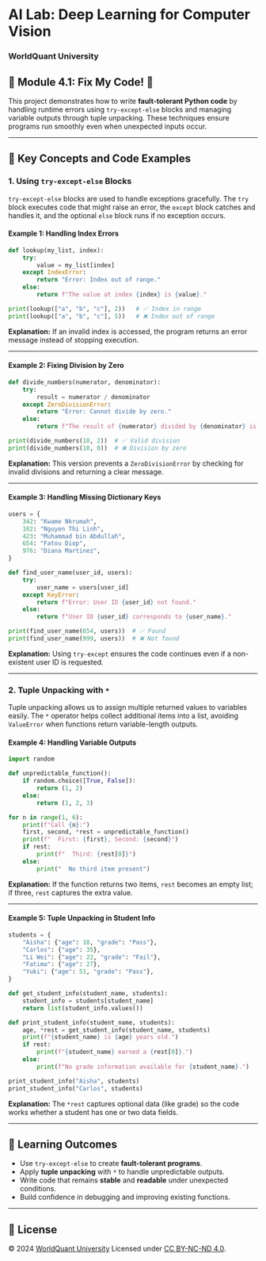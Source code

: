 # AI Lab: Deep Learning for Computer Vision

### WorldQuant University

## 🧩 Module 4.1: Fix My Code! 🐞

This project demonstrates how to write **fault-tolerant Python code** by handling runtime errors using `try-except-else` blocks and managing variable outputs through tuple unpacking. These techniques ensure programs run smoothly even when unexpected inputs occur.

---

## 🧠 Key Concepts and Code Examples

### 1. Using `try-except-else` Blocks

`try-except-else` blocks are used to handle exceptions gracefully. The `try` block executes code that might raise an error, the `except` block catches and handles it, and the optional `else` block runs if no exception occurs.

#### Example 1: Handling Index Errors

```python
def lookup(my_list, index):
    try:
        value = my_list[index]
    except IndexError:
        return "Error: Index out of range."
    else:
        return f"The value at index {index} is {value}."

print(lookup(["a", "b", "c"], 2))   # ✅ Index in range
print(lookup(["a", "b", "c"], 5))   # ❌ Index out of range
```

**Explanation:**
If an invalid index is accessed, the program returns an error message instead of stopping execution.

---

#### Example 2: Fixing Division by Zero

```python
def divide_numbers(numerator, denominator):
    try:
        result = numerator / denominator
    except ZeroDivisionError:
        return "Error: Cannot divide by zero."
    else:
        return f"The result of {numerator} divided by {denominator} is {result}."

print(divide_numbers(10, 2))  # ✅ Valid division
print(divide_numbers(10, 0))  # ❌ Division by zero
```

**Explanation:**
This version prevents a `ZeroDivisionError` by checking for invalid divisions and returning a clear message.

---

#### Example 3: Handling Missing Dictionary Keys

```python
users = {
    342: "Kwame Nkrumah",
    102: "Nguyen Thi Linh",
    423: "Muhammad bin Abdullah",
    654: "Fatou Diop",
    976: "Diana Martinez",
}

def find_user_name(user_id, users):
    try:
        user_name = users[user_id]
    except KeyError:
        return f"Error: User ID {user_id} not found."
    else:
        return f"User ID {user_id} corresponds to {user_name}."

print(find_user_name(654, users))  # ✅ Found
print(find_user_name(999, users))  # ❌ Not found
```

**Explanation:**
Using `try-except` ensures the code continues even if a non-existent user ID is requested.

---

### 2. Tuple Unpacking with `*`

Tuple unpacking allows us to assign multiple returned values to variables easily. The `*` operator helps collect additional items into a list, avoiding `ValueError` when functions return variable-length outputs.

#### Example 4: Handling Variable Outputs

```python
import random

def unpredictable_function():
    if random.choice([True, False]):
        return (1, 2)
    else:
        return (1, 2, 3)

for n in range(1, 6):
    print(f"Call {n}:")
    first, second, *rest = unpredictable_function()
    print(f"  First: {first}, Second: {second}")
    if rest:
        print(f"  Third: {rest[0]}")
    else:
        print("  No third item present")
```

**Explanation:**
If the function returns two items, `rest` becomes an empty list; if three, `rest` captures the extra value.

---

#### Example 5: Tuple Unpacking in Student Info

```python
students = {
    "Aisha": {"age": 18, "grade": "Pass"},
    "Carlos": {"age": 35},
    "Li Wei": {"age": 22, "grade": "Fail"},
    "Fatima": {"age": 27},
    "Yuki": {"age": 51, "grade": "Pass"},
}

def get_student_info(student_name, students):
    student_info = students[student_name]
    return list(student_info.values())

def print_student_info(student_name, students):
    age, *rest = get_student_info(student_name, students)
    print(f"{student_name} is {age} years old.")
    if rest:
        print(f"{student_name} earned a {rest[0]}.")
    else:
        print(f"No grade information available for {student_name}.")

print_student_info("Aisha", students)
print_student_info("Carlos", students)
```

**Explanation:**
The `*rest` captures optional data (like grade) so the code works whether a student has one or two data fields.

---

## 🎯 Learning Outcomes

* Use `try-except-else` to create **fault-tolerant programs**.
* Apply **tuple unpacking** with `*` to handle unpredictable outputs.
* Write code that remains **stable** and **readable** under unexpected conditions.
* Build confidence in debugging and improving existing functions.

---

## 🏫 License

© 2024 [WorldQuant University](https://www.wqu.edu/)
Licensed under [CC BY-NC-ND 4.0](https://creativecommons.org/licenses/by-nc-nd/4.0/).
